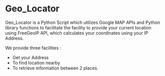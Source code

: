 # Geo_Locator

Geo_Locator is a Python Script which utilizes Google MAP APIs and Python library functions to facilitate the facility to provide your current location using FreeGeoIP API, which calculates your coordinates using your IP Address.

We provide three facilities :
- Get your Address
- To find location nearby
- To retrieve information between 2 places.
